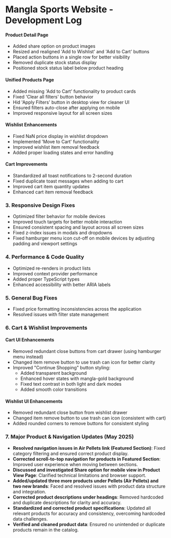 # Mangla Sports Website - Development Log

#### Product Detail Page
- Added share option on product images
- Resized and realigned 'Add to Wishlist' and 'Add to Cart' buttons
- Placed action buttons in a single row for better visibility
- Removed duplicate stock status display
- Positioned stock status label below product heading

#### Unified Products Page
- Added missing 'Add to Cart' functionality to product cards
- Fixed 'Clear all filters' button behavior
- Hid 'Apply Filters' button in desktop view for cleaner UI
- Ensured filters auto-close after applying on mobile
- Improved responsive layout for all screen sizes

#### Wishlist Enhancements
- Fixed NaN price display in wishlist dropdown
- Implemented 'Move to Cart' functionality
- Improved wishlist item removal feedback
- Added proper loading states and error handling

#### Cart Improvements
- Standardized all toast notifications to 2-second duration
- Fixed duplicate toast messages when adding to cart
- Improved cart item quantity updates
- Enhanced cart item removal feedback

### 3. Responsive Design Fixes
- Optimized filter behavior for mobile devices
- Improved touch targets for better mobile interaction
- Ensured consistent spacing and layout across all screen sizes
- Fixed z-index issues in modals and dropdowns
- Fixed hamburger menu icon cut-off on mobile devices by adjusting padding and viewport settings

### 4. Performance & Code Quality
- Optimized re-renders in product lists
- Improved context provider performance
- Added proper TypeScript types
- Enhanced accessibility with better ARIA labels

### 5. General Bug Fixes
- Fixed price formatting inconsistencies across the application
- Resolved issues with filter state management

### 6. Cart & Wishlist Improvements
#### Cart UI Enhancements
- Removed redundant close buttons from cart drawer (using hamburger menu instead)
- Changed item remove button to use trash can icon for better clarity
- Improved "Continue Shopping" button styling:
  - Added transparent background
  - Enhanced hover states with mangla-gold background
  - Fixed text contrast in both light and dark modes
  - Added smooth color transitions

#### Wishlist UI Enhancements
- Removed redundant close button from wishlist drawer
- Changed item remove button to use trash can icon (consistent with cart)
- Added rounded corners to remove buttons for consistent styling


### 7. Major Product & Navigation Updates (May 2025)
- **Resolved navigation issues in Air Pellets link (Featured Section)**: Fixed category filtering and ensured correct product display.
- **Corrected scroll-to-top navigation for products in Featured Section**: Improved user experience when moving between sections.
- **Discussed and investigated Share option for mobile view in Product View Page**: Clarified technical limitations and browser support.
- **Added/updated three more products under Pellets (Air Pellets) and two new brands**: Faced and resolved issues with product data structure and integration.
- **Corrected product descriptions under headings**: Removed hardcoded and duplicate descriptions for clarity and accuracy.
- **Standardized and corrected product specifications**: Updated all relevant products for accuracy and consistency, overcoming hardcoded data challenges.
- **Verified and cleaned product data**: Ensured no unintended or duplicate products remain in the catalog.

